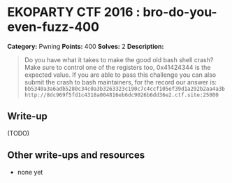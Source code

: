 # EKOPARTY CTF 2016 : bro-do-you-even-fuzz-400

**Category:** Pwning
**Points:** 400
**Solves:** 2
**Description:**

> Do you have what it takes to make the good old bash shell crash? Make sure to control one of the registers too, 0x41424344 is the expected value.  If you are able to pass this challenge you can also submit the crash to bash maintainers, for the record our answer is: `bb5340a3a6adb5280c34c0a3b3263323c190c7c4ccf105ef39d1a292b2aa4a3b`  
> `http://8dc969f5fd1c4318a004816eb6dc9026b6dd36e2.ctf.site:25000`

## Write-up

(TODO)

## Other write-ups and resources

* none yet
